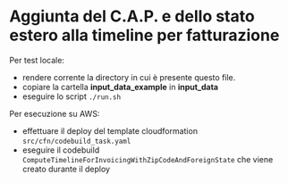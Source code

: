 # Aggiunta del C.A.P. e dello stato estero alla timeline per fatturazione

Per test locale:
 - rendere corrente la directory in cui è presente questo file.
 - copiare la cartella __input_data_example__ in __input_data__
 - eseguire lo script 
   ```./run.sh```

Per esecuzione su AWS:
- effettuare il deploy del template cloudformation `src/cfn/codebuild_task.yaml`
- eseguire il codebuild `ComputeTimelineForInvoicingWithZipCodeAndForeignState` 
  che viene creato durante il deploy
